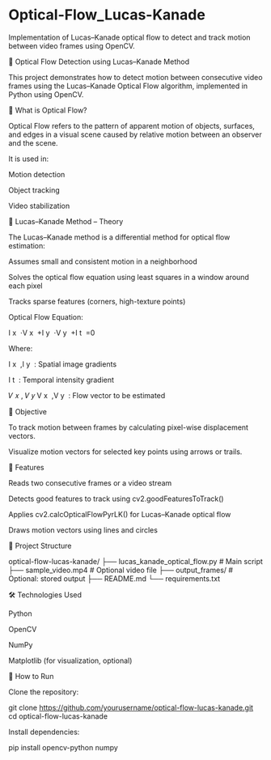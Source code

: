 

# Optical-Flow_Lucas-Kanade
Implementation of Lucas–Kanade optical flow to detect and track motion between video frames using OpenCV.

🎥 Optical Flow Detection using Lucas–Kanade Method


This project demonstrates how to detect motion between consecutive video frames using the Lucas–Kanade Optical Flow algorithm, implemented in Python using OpenCV.


🧠 What is Optical Flow?

Optical Flow refers to the pattern of apparent motion of objects, surfaces, and edges in a visual scene caused by relative motion between an observer and the scene.

It is used in:

Motion detection

Object tracking

Video stabilization


📌 Lucas–Kanade Method – Theory

The Lucas–Kanade method is a differential method for optical flow estimation:

Assumes small and consistent motion in a neighborhood

Solves the optical flow equation using least squares in a window around each pixel

Tracks sparse features (corners, high-texture points)


Optical Flow Equation:


I 
x
​
 ⋅V 
x
​
 +I 
y
​
 ⋅V 
y
​
 +I 
t
​
 =0


 Where:

I 
x
​
 ,I 
y
​
 : Spatial image gradients


 I 
t
​
 : Temporal intensity gradient


𝑉
𝑥
,
𝑉
𝑦
V 
x
​
 ,V 
y
​
 : Flow vector to be estimated
 
 
 🎯 Objective



To track motion between frames by calculating pixel-wise displacement vectors.


Visualize motion vectors for selected key points using arrows or trails.


 
📂 Features

Reads two consecutive frames or a video stream

Detects good features to track using cv2.goodFeaturesToTrack()

Applies cv2.calcOpticalFlowPyrLK() for Lucas–Kanade optical flow

Draws motion vectors using lines and circles



📁 Project Structure


optical-flow-lucas-kanade/
├── lucas_kanade_optical_flow.py        # Main script
├── sample_video.mp4                    # Optional video file
├── output_frames/                      # Optional: stored output
├── README.md
└── requirements.txt


🛠️ Technologies Used


Python

OpenCV

NumPy

Matplotlib (for visualization, optional)

🚀 How to Run

Clone the repository:


git clone https://github.com/yourusername/optical-flow-lucas-kanade.git
cd optical-flow-lucas-kanade

Install dependencies:


pip install opencv-python numpy


